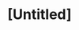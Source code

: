 ---
pid: ch676
title: "[Untitled]"
location_transcription: 
coordinates: "[-75.163266631996, 39.952319504917]"
zipcode: '33460'
gen_neighborhood: 
neighborhood: 
outside_phl: 'Lake Worth FL '
age: '39'
age_range: 30-39
instagram: 
image_file_name: ch_676.jpg
proposal_transcription: Keep current history and add to it
topic: History
topic_summary: '0'
type: Other No Form
keywords_other: 
credit: Heather Herrmann
image_labels: 
twitter: 
facebook: 
permalink: "/monuments/ch676/"
layout: item-page
---